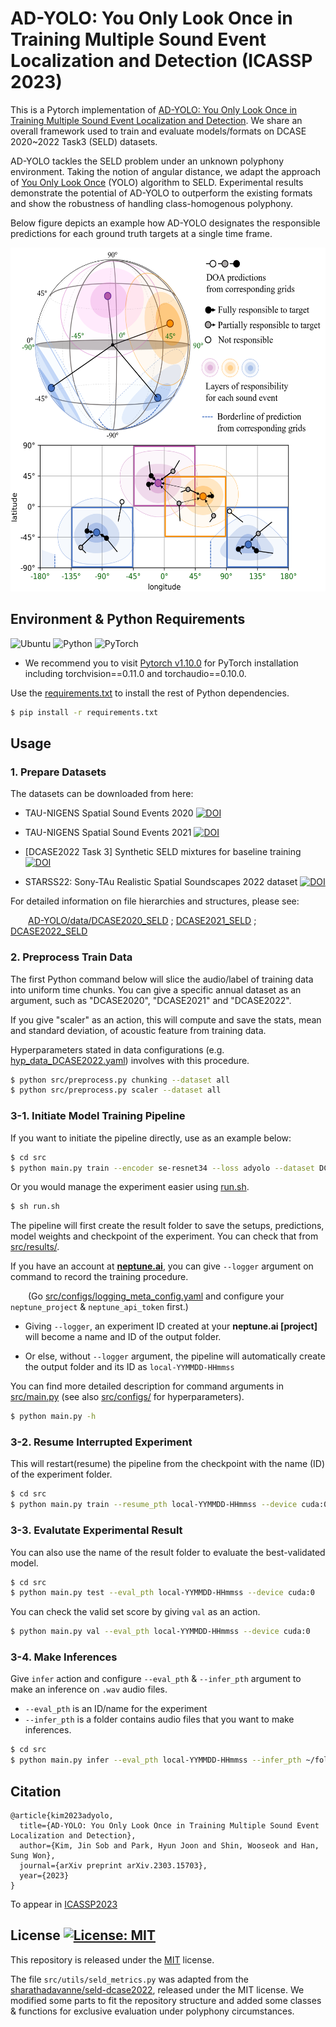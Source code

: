 # AD-YOLO: You Only Look Once in Training Multiple Sound Event Localization and Detection (ICASSP 2023)
This is a Pytorch implementation of [AD-YOLO: You Only Look Once in Training Multiple Sound Event Localization and Detection](https://doi.org/10.48550/arXiv.2303.15703).
We share an overall framework used to train and evaluate models/formats on DCASE 2020~2022 Task3 (SELD) datasets.


AD-YOLO tackles the SELD problem under an unknown polyphony environment.
Taking the notion of angular distance, we adapt the approach of [You Only Look Once](https://doi.org/10.48550/arXiv.1506.02640) (YOLO) algorithm to SELD.
Experimental results demonstrate the potential of AD-YOLO to outperform the existing formats and show the robustness of handling class-homogenous polyphony.


Below figure depicts an example how AD-YOLO designates the responsible predictions for each ground truth targets at a single time frame.
<p align="center">
<img src="/img/ADYOLO_responsibles.png" width="550" height="550">
</p>

## Environment & Python Requirements
![Ubuntu](https://img.shields.io/badge/Ubuntu-18.04+-E95420?style=for-the-badge&logo=ubuntu&logoColor=E95420)
![Python](https://img.shields.io/badge/Python-3.8.11-3776AB?style=for-the-badge&logo=python&logoColor=FFEE73)
![PyTorch](https://img.shields.io/badge/PyTorch-1.10.0-EE4C2C?style=for-the-badge&logo=PyTorch&logoColor=EE4C2C)   
* We recommend you to visit [Pytorch v1.10.0](https://pytorch.org/get-started/previous-versions/#v1100) for PyTorch installation including torchvision==0.11.0 and torchaudio==0.10.0.

Use the [requirements.txt](/requirements.txt) to install the rest of Python dependencies.

```bash
$ pip install -r requirements.txt
```

## Usage

### 1. Prepare Datasets

The datasets can be downloaded from here:


* TAU-NIGENS Spatial Sound Events 2020 [![DOI](https://zenodo.org/badge/DOI/10.5281/zenodo.4064792.svg)](https://doi.org/10.5281/zenodo.4064792)

* TAU-NIGENS Spatial Sound Events 2021 [![DOI](https://zenodo.org/badge/DOI/10.5281/zenodo.5476980.svg)](https://doi.org/10.5281/zenodo.5476980)

* [DCASE2022 Task 3] Synthetic SELD mixtures for baseline training [![DOI](https://zenodo.org/badge/DOI/10.5281/zenodo.6406873.svg)](https://doi.org/10.5281/zenodo.6406873)

* STARSS22: Sony-TAu Realistic Spatial Soundscapes 2022 dataset [![DOI](https://zenodo.org/badge/DOI/10.5281/zenodo.6600531.svg)](https://doi.org/10.5281/zenodo.6600531)


For detailed information on file hierarchies and structures, please see:


  [AD-YOLO/data/DCASE2020_SELD](/data/DCASE2020_SELD)
; [DCASE2021_SELD](/data/DCASE2021_SELD)
; [DCASE2022_SELD](/data/DCASE2022_SELD)

### 2. Preprocess Train Data
The first Python command below will slice the audio/label of training data into uniform time chunks.
You can give a specific annual dataset as an argument, such as "DCASE2020", "DCASE2021" and "DCASE2022".


If you give "scaler" as an action, this will compute and save the stats, mean and standard deviation, of acoustic feature from training data.

Hyperparameters stated in data configurations (e.g. [hyp_data_DCASE2022.yaml](/src/configs/hyp_data_DCASE2022.yaml)) involves with this procedure.

```bash
$ python src/preprocess.py chunking --dataset all
$ python src/preprocess.py scaler --dataset all
```

### 3-1. Initiate Model Training Pipeline

If you want to initiate the pipeline directly, use as an example below:
```bash
$ cd src
$ python main.py train --encoder se-resnet34 --loss adyolo --dataset DCASE2021 --device cuda:0
```

Or you would manage the experiment easier using [run.sh](/run.sh).
```bash
$ sh run.sh
```

The pipeline will first create the result folder to save the setups, predictions, model weights and checkpoint of the experiment. You can check that from [src/results/](/src/results). 

If you have an account at **[neptune.ai](https://neptune.ai/)**, you can give ```--logger``` argument on command to record the training procedure.

  (Go [src/configs/logging_meta_config.yaml](/src/configs/logging_meta_config.yaml) and configure your ```neptune_project``` & ```neptune_api_token``` first.)

* Giving ```--logger```, an experiment ID created at your **neptune.ai [project]** will become a name and ID of the output folder.

* Or else, without ```--logger``` argument, the pipeline will automatically create the output folder and its ID as ```local-YYMMDD-HHmmss```



You can find more detailed description for command arguments in [src/main.py](/src/main.py) (see also [src/configs/](/src/configs) for hyperparameters).
```bash
$ python main.py -h
```



### 3-2. Resume Interrupted Experiment

This will restart(resume) the pipeline from the checkpoint with the name (ID) of the experiment folder.
```bash
$ cd src
$ python main.py train --resume_pth local-YYMMDD-HHmmss --device cuda:0
```



### 3-3. Evalutate Experimental Result

You can also use the name of the result folder to evaluate the best-validated model.
```bash
$ cd src
$ python main.py test --eval_pth local-YYMMDD-HHmmss --device cuda:0
```
You can check the valid set score by giving ```val``` as an action.
```bash
$ python main.py val --eval_pth local-YYMMDD-HHmmss --device cuda:0
```

### 3-4. Make Inferences

Give ```infer``` action and configure ```--eval_pth``` & ```--infer_pth``` argument to make an inference on ```.wav``` audio files.
* ```--eval_pth``` is an ID/name for the experiment
* ```--infer_pth``` is a folder contains audio files that you want to make inferences.
```bash
$ cd src
$ python main.py infer --eval_pth local-YYMMDD-HHmmss --infer_pth ~/folder-somewhere/audiofile-exists/ --device cuda:0
```

## Citation
```
@article{kim2023adyolo,
  title={AD-YOLO: You Only Look Once in Training Multiple Sound Event Localization and Detection},
  author={Kim, Jin Sob and Park, Hyun Joon and Shin, Wooseok and Han, Sung Won},
  journal={arXiv preprint arXiv.2303.15703},
  year={2023}
}
```
To appear in [ICASSP2023](https://2023.ieeeicassp.org/)


## License [![License: MIT](https://img.shields.io/badge/License-MIT-yellow.svg)](https://opensource.org/licenses/MIT)
This repository is released under the [MIT](https://choosealicense.com/licenses/mit/) license.

The file ```src/utils/seld_metrics.py``` was adapted from the [sharathadavanne/seld-dcase2022](https://github.com/sharathadavanne/seld-dcase2022), released under the MIT license. We modified some parts to fit the repository structure and added some classes & functions for exclusive evaluation under polyphony circumstances.

